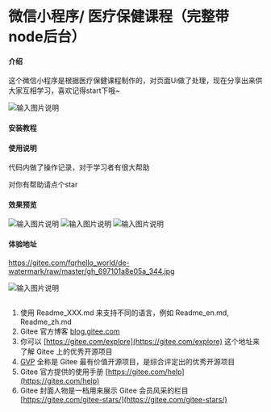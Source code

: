 # 微信小程序/ 医疗保健课程（完整带node后台）
#### 介绍
这个微信小程序是根据医疗保健课程制作的，对页面Ui做了处理，现在分享出来供大家互相学习，喜欢记得start下哦~


![输入图片说明](https://gitee.com/fqrhello_world/de-watermark/raw/master/gh_697101a8e05a_344.jpg)

#### 安装教程

#### 使用说明

代码内做了操作记录，对于学习者有很大帮助

对你有帮助请点个star

#### 效果预览
![输入图片说明](https://foruda.gitee.com/images/1675702015796276382/03a557d6_10746571.jpeg "1.jpg")
![输入图片说明](https://foruda.gitee.com/images/1675702030147266216/44520b80_10746571.jpeg "2.jpg")
![输入图片说明](https://foruda.gitee.com/images/1675702040950759291/ef8139c6_10746571.jpeg "3.jpg")
#### 体验地址
https://gitee.com/fqrhello_world/de-watermark/raw/master/gh_697101a8e05a_344.jpg

![输入图片说明](https://gitee.com/fqrhello_world/de-watermark/raw/master/gh_697101a8e05a_344.jpg)


##

1.  使用 Readme\_XXX.md 来支持不同的语言，例如 Readme\_en.md, Readme\_zh.md
2.  Gitee 官方博客 [blog.gitee.com](https://blog.gitee.com)
3.  你可以 [https://gitee.com/explore](https://gitee.com/explore) 这个地址来了解 Gitee 上的优秀开源项目
4.  [GVP](https://gitee.com/gvp) 全称是 Gitee 最有价值开源项目，是综合评定出的优秀开源项目
5.  Gitee 官方提供的使用手册 [https://gitee.com/help](https://gitee.com/help)
6.  Gitee 封面人物是一档用来展示 Gitee 会员风采的栏目 [https://gitee.com/gitee-stars/](https://gitee.com/gitee-stars/)
